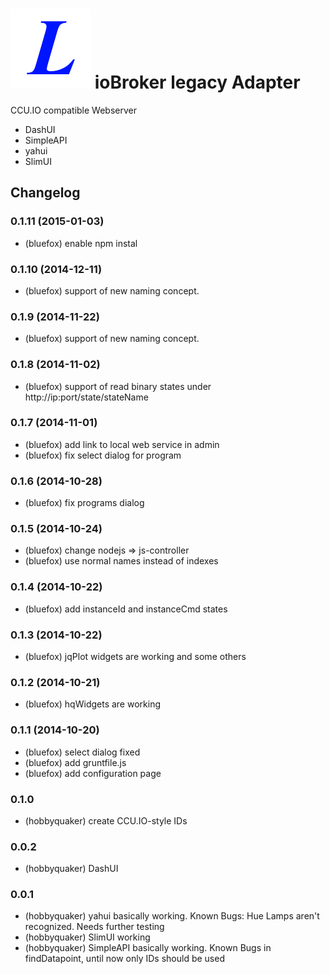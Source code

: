 ![Logo](admin/legacy.png)
ioBroker legacy Adapter
==============

CCU.IO compatible Webserver

* DashUI
* SimpleAPI
* yahui
* SlimUI


## Changelog
### 0.1.11 (2015-01-03)
* (bluefox) enable npm instal

### 0.1.10 (2014-12-11)
* (bluefox) support of new naming concept.

### 0.1.9 (2014-11-22)
* (bluefox) support of new naming concept.

### 0.1.8 (2014-11-02)
* (bluefox) support of read binary states under http://ip:port/state/stateName

### 0.1.7 (2014-11-01)
* (bluefox) add link to local web service in admin
* (bluefox) fix select dialog for program

### 0.1.6 (2014-10-28)
* (bluefox) fix programs dialog

### 0.1.5 (2014-10-24)
* (bluefox) change nodejs => js-controller
* (bluefox) use normal names instead of indexes

### 0.1.4 (2014-10-22)
* (bluefox) add instanceId and instanceCmd states

### 0.1.3 (2014-10-22)
* (bluefox) jqPlot widgets are working and some others

### 0.1.2 (2014-10-21)
* (bluefox) hqWidgets are working

### 0.1.1 (2014-10-20)
* (bluefox) select dialog fixed
* (bluefox) add gruntfile.js
* (bluefox) add configuration page

### 0.1.0
* (hobbyquaker) create CCU.IO-style IDs

### 0.0.2
* (hobbyquaker) DashUI

### 0.0.1

* (hobbyquaker) yahui basically working. Known Bugs: Hue Lamps aren't recognized. Needs further testing
* (hobbyquaker) SlimUI working
* (hobbyquaker) SimpleAPI basically working. Known Bugs in findDatapoint, until now only IDs should be used

